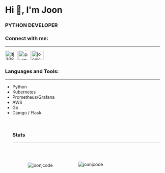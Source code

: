 <h1 align="left">Hi 👋, I'm Joon</h1>
<h3 align="left">PYTHON DEVELOPER</h3>

<p align="left">
<h3 align="left">Connect with me:</h3>
<hr>
<div align="left">
<a href="https://linkedin.com/in/jtj308" target="blank"><img align="left" src="https://cdn.jsdelivr.net/npm/simple-icons@3.0.1/icons/linkedin.svg" alt="jtj308" height="30" width="40" /></a>
<a href="https://www.youtube.com/channel/UCowmG1HXlL-6vlj6lRJsHew" target="blank"><img align="left" src="https://cdn.jsdelivr.net/npm/simple-icons@3.0.1/icons/youtube.svg" alt="주니즈" height="30" width="40" /></a>
<a href="https://www.leetcode.com/joonjcode" target="blank"><img align="left" src="https://cdn.jsdelivr.net/npm/simple-icons@3.0.1/icons/leetcode.svg" alt="joonjcode" height="30" width="40" /></a>
</p>
</div>

</br>
</br>

<h3 align="left">Languages and Tools:</h3>
<hr>
<p align="left"> 
<ul>
  <li>Python</li>
  <li>Kubernetes</li>
  <li>Prometheus/Grafana</li>
  <li>AWS</li>
  <li>Go</li>
  <li>Django / Flask</li>
<il>
</p>

</br>
<h3 align="left">Stats</h3>
<hr>
<div>
&nbsp;<img align="left" style = "display: inline-block; padding: 50px;" src="https://github-readme-stats.vercel.app/api?username=joonjcode&show_icons=true" alt="joonjcode" />
</div>
<div style="padding: 30px; display: inline-block;">
<img align="left" src="https://github-readme-stats.vercel.app/api/top-langs/?username=joonjcode&layout=compact" alt="joonjcode" />
</div>
</div>
